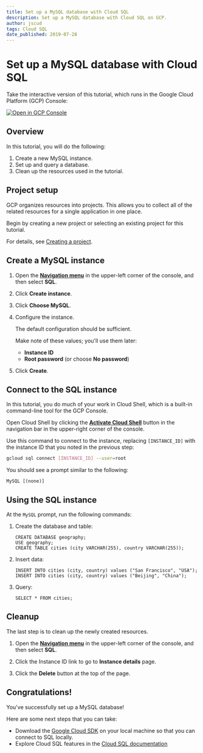 ```yaml
---
title: Set up a MySQL database with Cloud SQL
description: Set up a MySQL database with Cloud SQL on GCP.
author: jscud
tags: Cloud SQL
date_published: 2019-07-28
---
```


# Set up a MySQL database with Cloud SQL

<walkthrough-tutorial-duration duration="10"></walkthrough-tutorial-duration>

<walkthrough-alt>
Take the interactive version of this tutorial, which runs in the Google Cloud Platform (GCP) Console:

[![Open in GCP Console](https://walkthroughs.googleusercontent.com/tutorial/resources/open-in-console-button.svg)](https://console.cloud.google.com/getting-started?walkthrough_tutorial_id=sql_mysql_quickstart)

</walkthrough-alt>

## Overview

In this tutorial, you will do the following:

1.  Create a new MySQL instance.
2.  Set up and query a database.
3.  Clean up the resources used in the tutorial.

## Project setup

GCP organizes resources into projects. This allows you to
collect all of the related resources for a single application in one place.

Begin by creating a new project or selecting an existing project for this tutorial.

<walkthrough-project-billing-setup></walkthrough-project-billing-setup>

For details, see
[Creating a project](https://cloud.google.com/resource-manager/docs/creating-managing-projects#creating_a_project).

## Create a MySQL instance

1.  Open the [**Navigation menu**][spotlight-console-menu] in the upper-left corner of the console, and 
    then select **SQL**.
    <walkthrough-menu-navigation sectionId="SQL_SECTION"></walkthrough-menu-navigation>

1.  Click <walkthrough-spotlight-pointer spotlightId="sql-zero-state-create-button">**Create instance**</walkthrough-spotlight-pointer>.

1.  Click **Choose MySQL**.

1.  Configure the instance.

    The default configuration should be sufficient.
    
    Make note of these values; you'll use them later:

    *   <walkthrough-spotlight-pointer spotlightId="sql-instance-id-input">**Instance ID**</walkthrough-spotlight-pointer>
    *   <walkthrough-spotlight-pointer spotlightId="sql-root-password-input">**Root password**</walkthrough-spotlight-pointer> 
        (or choose
        <walkthrough-spotlight-pointer spotlightId="sql-root-password-input-nopassword">**No password**</walkthrough-spotlight-pointer>)

1.  Click <walkthrough-spotlight-pointer spotlightId="sql-create-save">**Create**</walkthrough-spotlight-pointer>.

## Connect to the SQL instance

In this tutorial, you do much of your work in Cloud Shell, which is a built-in command-line tool for the GCP Console.

Open Cloud Shell by clicking the
<walkthrough-cloud-shell-icon></walkthrough-cloud-shell-icon>
[**Activate Cloud Shell**][spotlight-open-devshell] button in the navigation bar in the upper-right corner of the console.

Use this command to connect to the instance, replacing `[INSTANCE_ID]` with the instance ID that you noted
in the previous step:

```bash
gcloud sql connect [INSTANCE_ID] --user=root
```

You should see a prompt similar to the following:

```terminal
MySQL [(none)]
```

## Using the SQL instance

At the `MySQL` prompt, run the following commands:

1.  Create the database and table:

        CREATE DATABASE geography;
        USE geography;
        CREATE TABLE cities (city VARCHAR(255), country VARCHAR(255));

1.  Insert data:

        INSERT INTO cities (city, country) values ("San Francisco", "USA");
        INSERT INTO cities (city, country) values ("Beijing", "China");

1.  Query:

        SELECT * FROM cities;

## Cleanup

The last step is to clean up the newly created resources.

1.  Open the [**Navigation menu**][spotlight-console-menu] in the upper-left corner of the console, and 
    then select **SQL**.
    <walkthrough-menu-navigation sectionId="SQL_SECTION"></walkthrough-menu-navigation>

1.  Click the <walkthrough-spotlight-pointer spotlightId="sql-instance-detail-link">
    Instance ID</walkthrough-spotlight-pointer> link to go to **Instance details** page.

1.  Click the **Delete** button at the top of the page.

## Congratulations!

<walkthrough-conclusion-trophy></walkthrough-conclusion-trophy>

You've successfully set up a MySQL database! 

Here are some next steps that you can take:

*   Download the [Google Cloud SDK](https://cloud.google.com/sdk/downloads#interactive) on your local machine so that
    you can connect to SQL locally.
*   Explore Cloud SQL features in the [Cloud SQL documentation](https://cloud.google.com/sql/docs/features)

[spotlight-open-devshell]: walkthrough://spotlight-pointer?spotlightId=devshell-activate-button
[spotlight-console-menu]: walkthrough://spotlight-pointer?spotlightId=console-nav-menu
